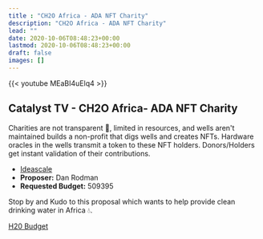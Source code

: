 ```yaml
---
title : "CH2O Africa - ADA NFT Charity"
description: "CH2O Africa - ADA NFT Charity"
lead: ""
date: 2020-10-06T08:48:23+00:00
lastmod: 2020-10-06T08:48:23+00:00
draft: false
images: []
---
```


{{<  youtube MEaBI4uElq4 >}}

## Catalyst TV - CH2O Africa- ADA NFT Charity

Charities are not transparent 💸, limited in resources, and wells aren't maintained builds a non-profit that digs wells and creates NFTs. Hardware oracles in the wells transmit a token to these NFT holders. Donors/Holders get instant validation of their contributions.

- [Ideascale](https://cardano.ideascale.com/c/idea/422641)
- **Proposer:** Dan Rodman
- **Requested Budget:** 509395

Stop by and Kudo to this proposal which wants to help provide clean drinking water in Africa 💧.

[H20 Budget](https://drive.google.com/file/d/1-KtudNQnYCOiUEVDeeC7SpGwQhnljoCO/view)

